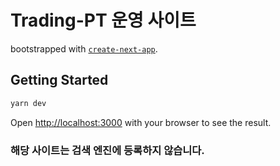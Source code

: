 # Trading-PT 운영 사이트 
bootstrapped with [`create-next-app`](https://nextjs.org/docs/app/api-reference/cli/create-next-app).

## Getting Started
```bash
yarn dev
```
Open [http://localhost:3000](http://localhost:3000) with your browser to see the result.

### 해당 사이트는 검색 엔진에 등록하지 않습니다.